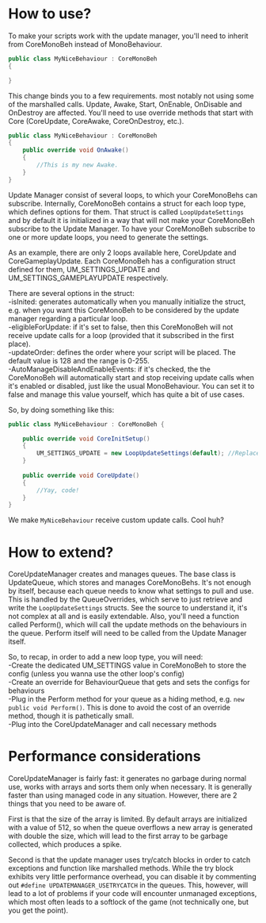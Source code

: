 # How to use?

To make your scripts work with the update manager, you'll need to inherit from CoreMonoBeh instead of MonoBehaviour.  

```C#
public class MyNiceBehaviour : CoreMonoBeh
{

}
```

This change binds you to a few requirements. most notably not using some of the marshalled calls. Update, Awake, Start, OnEnable, OnDisable and OnDestroy are affected. You'll need to use override methods that start with Core (CoreUpdate, CoreAwake, CoreOnDestroy, etc.).

```C#
public class MyNiceBehaviour : CoreMonoBeh
{
    public override void OnAwake()
    {
        //This is my new Awake.
    }
}
```

Update Manager consist of several loops, to which your CoreMonoBehs can subscribe. Internally, CoreMonoBeh contains a struct for each loop type, which defines options for them. That struct is called ```LoopUpdateSettings``` and by default it is initialized in a way that will not make your CoreMonoBeh subscribe to the Update Manager. To have your CoreMonoBeh subscribe to one or more update loops, you need to generate the settings.  

As an example, there are only 2 loops available here, CoreUpdate and CoreGameplayUpdate. Each CoreMonoBeh has a configuration struct defined for them, UM_SETTINGS_UPDATE and UM_SETTINGS_GAMEPLAYUPDATE respectively.

There are several options in the struct:  
-isInited: generates automatically when you manually initialize the struct, e.g. when you want this CoreMonoBeh to be considered by the update manager regarding a particular loop.  
-eligibleForUpdate: if it's set to false, then this CoreMonoBeh will not receive update calls for a loop (provided that it subscribed in the first place).  
-updateOrder: defines the order where your script will be placed. The default value is 128 and the range is 0-255.  
-AutoManageDisableAndEnableEvents: if it's checked, the the CoreMonoBeh will automatically start and stop receiving update calls when it's enabled or disabled, just like the usual MonoBehaviour. You can set it to false and manage this value yourself, which has quite a bit of use cases.  

So, by doing something like this:
```C#
public class MyNiceBehaviour : CoreMonoBeh {

    public override void CoreInitSetup()
    {
        UM_SETTINGS_UPDATE = new LoopUpdateSettings(default); //Replace defaults with your own values for something special
    }
    
    public override void CoreUpdate()
    {
        //Yay, code!
    }
}
```
We make ```MyNiceBehaviour``` receive custom update calls. Cool huh?

# How to extend?
CoreUpdateManager creates and manages queues. The base class is UpdateQueue, which stores and manages CoreMonoBehs. It's not enough by itself, because each queue needs to know what settings to pull and use. This is handled by the QueueOverrides, which serve to just retrieve and write the ```LoopUpdateSettings``` structs. See the source to understand it, it's not complex at all and is easily extendable. Also, you'll need a function called Perform(), which will call the update methods on the behaviours in the queue. Perform itself will need to be called from the Update Manager itself.

So, to recap, in order to add a new loop type, you will need:  
-Create the dedicated UM_SETTINGS value in CoreMonoBeh to store the config (unless you wanna use the other loop's config)  
-Create an override for BehaviourQueue that gets and sets the configs for behaviours  
-Plug in the Perform method for your queue as a hiding method, e.g. ```new public void Perform()```. This is done to avoid the cost of an override method, though it is pathetically small.  
-Plug into the CoreUpdateManager and call necessary methods  

# Performance considerations
CoreUpdateManager is fairly fast: it generates no garbage during normal use, works with arrays and sorts them only when necessary. It is generally faster than using managed code in any situation. However, there are 2 things that you need to be aware of.

First is that the size of the array is limited. By default arrays are initialized with a value of 512, so when the queue overflows a new array is generated with double the size, which will lead to the first array to be garbage collected, which produces a spike.

Second is that the update manager uses try/catch blocks in order to catch exceptions and function like marshalled methods. While the try block exhibits very little performance overhead, you can disable it by commenting out ```#define UPDATEMANAGER_USETRYCATCH``` in the queues. This, however, will lead to a lot of problems if your code will encounter unmanaged exceptions, which most often leads to a softlock of the game (not technically one, but you get the point).
